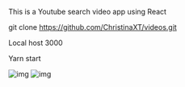 This is a Youtube search video app using React
<br>

git clone https://github.com/ChristinaXT/videos.git

Local host 3000<br>








Yarn start<br>

![img](https://imgur.com/6z6BMTB.png)
![img](https://imgur.com/0WAGfOE.png)
